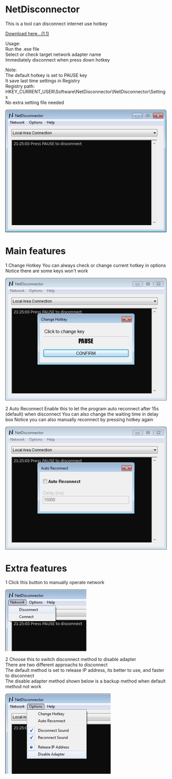 # NetDisconnector

This is a tool can disconnect internet use hotkey  

[Download here...(1.1)](https://github.com/Barracuda10/NetDisconnector/releases/download/1.1/NetDisconnector.exe)

Usage:  
Run the .exe file  
Select or check target network adapter name  
Immediately disconnect when press down hotkey  

Note:  
The default hotkey is set to PAUSE key  
It save last time settings in Registry  
Registry path: HKEY_CURRENT_USER\Software\NetDisconnector\NetDisconnector\Settings  
No extra setting file needed  

![img](https://raw.githubusercontent.com/Barracuda10/others/master/NetDisconnector/netdisconnector_main.png?token=AHWAOFFFNR4TIK4XGH3ESJK6EESXA)



# Main features

1 Change Hotkey
You can always check or change current hotkey in options
Notice there are some keys won't work

![img](https://raw.githubusercontent.com/Barracuda10/others/master/NetDisconnector/netdisconnector_feature_1.png)

    
    
    
2 Auto Reconnect
Enable this to let the program auto reconnect after 15s (default) when disconnect
You can also change the waiting time in delay box
Notice you can also manually reconnect by pressing hotkey again

![img](https://raw.githubusercontent.com/Barracuda10/others/master/NetDisconnector/netdisconnector_feature_2.png)
    
    
    



# Extra features

1 Click this button to manually operate network  

![img](https://raw.githubusercontent.com/Barracuda10/others/master/NetDisconnector/netdisconnector_manul.png)

    
    
    
2 Choose this to switch disconnect method to disable adapter    
There are two different approachs to disconnect    
The default method is set to release IP address, its better to use, and faster to disconnect  
The disable adapter method shown below is a backup method when default method not work  

![img](https://raw.githubusercontent.com/Barracuda10/others/master/NetDisconnector/netdisconnector_method.png)
